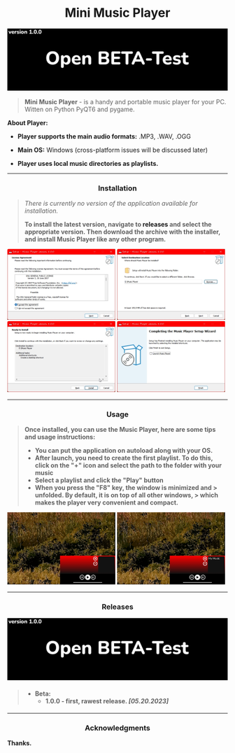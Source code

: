 <h1 align="center">Mini Music Player</h1>

<img src="style/resources/image.png">

> **Mini Music Player** - is a handy and portable 
> music player for your PC. Witten on Python
> PyQT6 and pygame.

**About Player:**

 + **Player supports the main audio formats:** .MP3,
.WAV, .OGG <br>

 + **Main OS:** Windows (cross-platform issues will 
be discussed later)

 + **Player uses local music directories as 
playlists.**



***

<h3 align="center"><strong>Installation</strong></h3>

> *There is currently no version of the application available for installation.*
>
> **To install the latest version, navigate to 
> <a src="https://github.com/DanieloM83/Mini-Music-Player/releases/">
> releases</a> and select the appropriate version. Then download the 
> archive with the installer, and install Music Player like any other 
> program.**

<img width=49% src="style\resources\ins1.jpg">
<img width=49% src="style\resources\ins2.jpg">
<img width=49% src="style\resources\ins3.jpg">
<img width=49% src="style\resources\ins4.jpg">

***

<h3 align="center"><strong>Usage</strong></h3>

> **Once installed, you can use the Music Player, here are some tips and usage 
> instructions:**
> + **You can put the application on autoload along with your OS.**
> + **After launch, you need to create the first playlist. To do 
> this, click on the "+" icon and select the path to the folder 
> with your music**
> + **Select a playlist and click the "Play" button**
> + **When you press the "F8" key, the window is minimized and 
    > unfolded. By default, it is on top of all other windows, 
    > which makes the player very convenient and compact.**

<img width=49% src="style\resources\us1.jpg">
<img width=49% src="style\resources\us2.jpg">

***

<h3 align="center"><strong>Releases</strong></h3>

<img src="style/resources/image.png">

<h4>
<strong>

> + Beta:
>    + 1.0.0 - first, rawest release. *[05.20.2023]*

</strong>
</h4>

***

<h3 align="center"><strong>Acknowledgments</strong></h3>

**Thanks.**